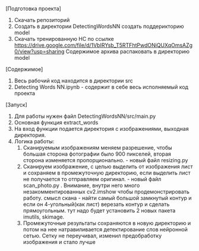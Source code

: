 [Подготовка проекта]
1. Скачать репозиторий
2. Создать в директории DetectingWordsNN создать поддерикторию model
3. Скачать тренированную НС по ссылке https://drive.google.com/file/d/1VbIRYsb_T5RTFhtPwdONiQUXqOmsAZg0/view?usp=sharing
Содержимое архива распаковать в директорию model

[Содержимое]
1. Весь рабочий код находится в директории src
2. Detecting Words NN.ipynb - содержит в себе весь исполняемый код проекта

[Запуск]
1. Для работы нужен файл DetectingWordsNN/src/main.py
2. Основная функция extract_words
3. На вход функции подается директория с изображениями, выходная директория.
4. Логика работы:
      1. Сканируемым изображениям меняем разрешение, чтобы большая сторона фотографии было 900 пикселей, вторая сторона изменяется пропорционально. - новый файл resizing.py
      2. Сканируем изображение, c целью выделить от изображения лист и сохраняем в промежуточную директорию, если выделить лист не получается то отправляем оригинал. - новый файл scan_photo.py . Внимание, внутри него много незакомментированных cv2.imshow чтобы продемонстрировать работу. смысл скана - найти самый большой замкнутый контур и если он 4-угольный(как лист) верезать контур и сделать прямоугольным. тут надо будет установить 2 новых пакета imutils, skimage.
      3. Промежуточные результаты сохраняются в новую директорию и потом на нее натравиливается детектирование слов нейронной сетью. Сетку не переучивал, изменил предобработку изображения и стало лучше
